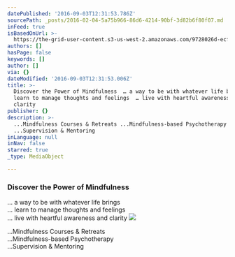 ```yaml
---
datePublished: '2016-09-03T12:31:53.786Z'
sourcePath: _posts/2016-02-04-5a75b966-86d6-4214-90bf-3d82b6f80f07.md
inFeed: true
isBasedOnUrl: >-
  https://the-grid-user-content.s3-us-west-2.amazonaws.com/9728026d-ecf9-4864-94bf-68792634fd44.jpg
authors: []
hasPage: false
keywords: []
author: []
via: {}
dateModified: '2016-09-03T12:31:53.006Z'
title: >-
  Discover the Power of Mindfulness  … a way to be with whatever life brings  …
  learn to manage thoughts and feelings  … live with heartful awareness and
  clarity 
publisher: {}
description: >-
  ...Mindfulness Courses & Retreats ...Mindfulness-based Psychotherapy
  ...Supervision & Mentoring
inLanguage: null
inNav: false
starred: true
_type: MediaObject

---
```

### Discover the Power of Mindfulness   
... a way to be with whatever life brings   
... learn to manage thoughts and feelings   
... live with heartful awareness and clarity ![](https://the-grid-user-content.s3-us-west-2.amazonaws.com/fdf21eae-dbb6-4901-a084-c9c7674ee187.jpg)

...Mindfulness Courses & Retreats  
...Mindfulness-based Psychotherapy  
...Supervision & Mentoring